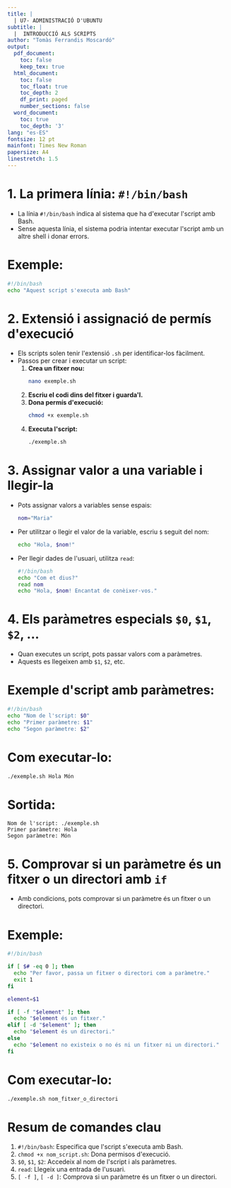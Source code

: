 ```yaml
---
title: |
  | U7- ADMINISTRACIÓ D'UBUNTU
subtitle: |
  |  INTRODUCCIÓ ALS SCRIPTS
author: "Tomàs Ferrandis Moscardó"
output:
  pdf_document: 
    toc: false
    keep_tex: true
  html_document:
    toc: false
    toc_float: true
    toc_depth: 2
    df_print: paged
    number_sections: false
  word_document:
    toc: true
    toc_depth: '3'
lang: "es-ES"
fontsize: 12 pt
mainfont: Times New Roman
papersize: A4
linestretch: 1.5
---
```



# 1. La primera línia: `#!/bin/bash`  
- La línia `#!/bin/bash` indica al sistema que ha d'executar l'script amb Bash.  
- Sense aquesta línia, el sistema podria intentar executar l'script amb un altre shell i donar errors.  

# Exemple:
```bash
#!/bin/bash
echo "Aquest script s'executa amb Bash"
```

# 2. Extensió i assignació de permís d'execució  
- Els scripts solen tenir l'extensió `.sh` per identificar-los fàcilment.  
- Passos per crear i executar un script:  
  1. **Crea un fitxer nou:**  
     ```bash
     nano exemple.sh
     ```
  2. **Escriu el codi dins del fitxer i guarda'l.**  
  3. **Dona permís d'execució:**  
     ```bash
     chmod +x exemple.sh
     ```
  4. **Executa l'script:**  
     ```bash
     ./exemple.sh
     ```

# 3. Assignar valor a una variable i llegir-la  
- Pots assignar valors a variables sense espais:  
  ```bash
  nom="Maria"
  ```
- Per utilitzar o llegir el valor de la variable, escriu `$` seguit del nom:  
  ```bash
  echo "Hola, $nom!"
  ```
- Per llegir dades de l'usuari, utilitza `read`:  

  ```bash
  #!/bin/bash
  echo "Com et dius?"
  read nom
  echo "Hola, $nom! Encantat de conèixer-vos."
  ```

# 4. Els paràmetres especials `$0`, `$1`, `$2`, ...  
- Quan executes un script, pots passar valors com a paràmetres.  
- Aquests es llegeixen amb `$1`, `$2`, etc.  

# Exemple d'script amb paràmetres:
```bash
#!/bin/bash
echo "Nom de l'script: $0"
echo "Primer paràmetre: $1"
echo "Segon paràmetre: $2"
```

# Com executar-lo:  
```bash
./exemple.sh Hola Món
```

# Sortida:  
```
Nom de l'script: ./exemple.sh
Primer paràmetre: Hola
Segon paràmetre: Món
```

# 5. Comprovar si un paràmetre és un fitxer o un directori amb `if`  
- Amb condicions, pots comprovar si un paràmetre és un fitxer o un directori.

# Exemple:  
```bash
#!/bin/bash

if [ $# -eq 0 ]; then
  echo "Per favor, passa un fitxer o directori com a paràmetre."
  exit 1
fi

element=$1

if [ -f "$element" ]; then
  echo "$element és un fitxer."
elif [ -d "$element" ]; then
  echo "$element és un directori."
else
  echo "$element no existeix o no és ni un fitxer ni un directori."
fi
```

# Com executar-lo:  
```bash
./exemple.sh nom_fitxer_o_directori
```

# Resum de comandes clau  
1. `#!/bin/bash`: Especifica que l'script s'executa amb Bash.  
2. `chmod +x nom_script.sh`: Dona permisos d'execució.  
3. `$0`, `$1`, `$2`: Accedeix al nom de l'script i als paràmetres.  
4. `read`: Llegeix una entrada de l'usuari.  
5. `[ -f ]`, `[ -d ]`: Comprova si un paràmetre és un fitxer o un directori.  

